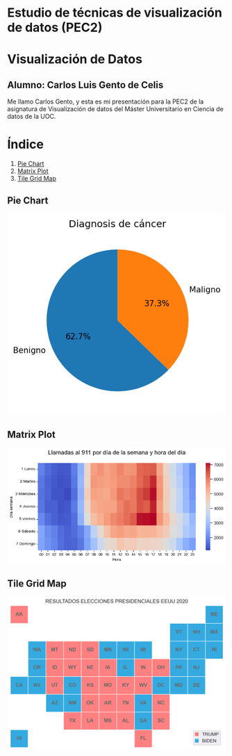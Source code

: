 # Estudio de técnicas de visualización de datos (PEC2)
# Visualización de Datos
## Alumno: Carlos Luis Gento de Celis
Me llamo Carlos Gento, y esta es mi presentación para la PEC2 de la asignatura de Visualización de datos del Máster Universitario en Ciencia de datos de la UOC.

# Índice
1. [Pie Chart](#pie-chart)
2. [Matrix Plot](#matrix-plot)
3. [Tile Grid Map](#tile-grid-map)



## Pie Chart
<p align="center">
  <img src="images/Pie_chart.png" />
 </p>

## Matrix Plot
<p align="center">
  <img src="images/Matrix_plot.png" />
 </p>
 
## Tile Grid Map
<p align="center">
  <img src="images/Tile_Grid_Map.png" />
 </p>
